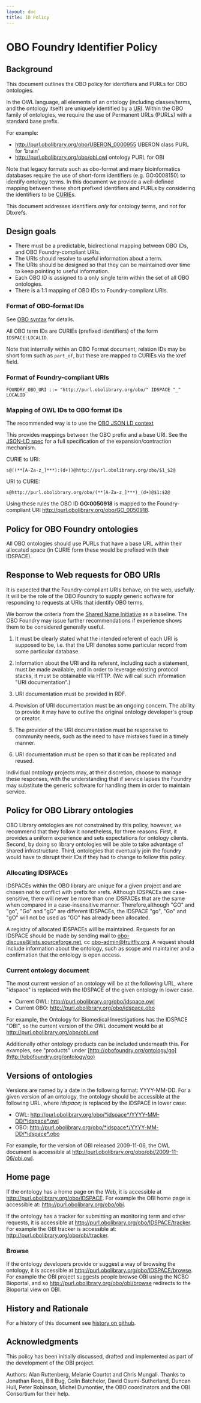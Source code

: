 ```yaml
---
layout: doc
title: ID Policy
---
```


# OBO Foundry Identifier Policy

## Background

This document outlines the OBO policy for identifiers and PURLs for OBO ontologies.

In the OWL language, all elements of an ontology (including classes/terms, and the ontology itself) are uniquely identified by a [URI](https://en.wikipedia.org/wiki/Uniform_Resource_Identifier). Within the OBO family of ontologies, we require the use of Permanent URLs (PURLs) with a standard base prefix.

For example:

* <http://purl.obolibrary.org/obo/UBERON_0000955> UBERON class PURL for 'brain'
* <http://purl.obolibrary.org/obo/obi.owl> ontology PURL for OBI

Note that legacy formats such as obo-format and many bioinformatics databases require the use of short-form identifiers (e.g. GO:0008150) to identify ontology terms. In this document we provide a well-defined mapping between these short prefixed identifiers and PURLs by considering the identifiers to be [CURIE](https://en.wikipedia.org/wiki/CURIE)s.

This document addresses identifiers *only* for ontology terms, and not for Dbxrefs.

## Design goals

 - There must be a predictable, bidirectional mapping between OBO IDs, and OBO Foundry-compliant URIs.
 - The URIs should resolve to useful information about a term.
 - The URIs should be designed so that they can be maintained over time to keep pointing to useful information.
 - Each OBO ID is assigned to a only single term within the set of all OBO ontologies.
 - There is a 1:1 mapping of OBO IDs to Foundry-compliant URIs.

### Format of OBO-format IDs

See [OBO syntax](http://owlcollab.github.io/oboformat/doc/obo-syntax.html) for details.

All OBO term IDs are CURIEs (prefixed identifiers) of the form `IDSPACE:LOCALID`.

Note that internally within an OBO Format document, relation IDs may be short form such as `part_of`, but these are mapped to CURIEs via the xref field.

### Format of Foundry-compliant URIs

`FOUNDRY_OBO_URI ::= "http://purl.obolibrary.org/obo/" IDSPACE "_" LOCALID`

### Mapping of OWL IDs to OBO format IDs

The recommended way is to use the [OBO JSON LD context](https://raw.githubusercontent.com/OBOFoundry/OBOFoundry.github.io/master/registry/context.jsonld)

This provides mappings between the OBO prefix and a base URI. See the [JSON-LD spec](https://json-ld.org/spec/latest/json-ld/) for a full specification of the expansion/contraction mechanism.

CURIE to URI:

`s@((**[A-Za-z_]***):(d+))@http://purl.obolibrary.org/obo/$1_$2@`

URI to CURIE:

`s@http://purl.obolibrary.org/obo/(**[A-Za-z_]***)_(d+)@$1:$2@`

Using these rules the OBO ID **GO:0050918** is mapped to the Foundry-compliant URI <http://purl.obolibrary.org/obo/GO_0050918>.

## Policy for OBO Foundry ontologies

All OBO ontologies should use PURLs that have a base URL within their allocated space (in CURIE form these would be prefixed with their IDSPACE).

## Response to Web requests for OBO URIs

It is expected that the Foundry-compliant URIs behave, on the web, usefully. It will be the role of the OBO Foundry to supply generic software for responding to requests at URIs that identify OBO terms.

We borrow the criteria from the [Shared Name Initiative](http://sharedname.org/) as a baseline. The OBO Foundry may issue further recommendations if experience shows them to be considered generally useful.

1. It must be clearly stated what the intended referent of each URI is supposed to be, i.e. that the URI denotes some particular record from some particular database.

2. Information about the URI and its referent, including such a statement, must be made available, and in order to leverage existing protocol stacks, it must be obtainable via HTTP. (We will call such information "URI documentation".)

3. URI documentation must be provided in RDF.

4. Provision of URI documentation must be an ongoing concern. The ability to provide it may have to outlive the original ontology developer's group or creator.

5. The provider of the URI documentation must be responsive to community needs, such as the need to have mistakes fixed in a timely manner.

6. URI documentation must be open so that it can be replicated and reused.

Individual ontology projects may, at their discretion, choose to manage these responses, with the understanding that if service lapses the Foundry may substitute the generic software for handling them in order to maintain service.

## Policy for OBO Library ontologies

OBO Library ontologies are not constrained by this policy, however, we recommend that they follow it nonetheless, for three reasons. First, it provides a uniform experience and sets expectations for ontology clients. Second, by doing so library ontologies will be able to take advantage of shared infrastructure. Third, ontologies that eventually join the foundry would have to disrupt their IDs if they had to change to follow this policy.

### Allocating IDSPACEs

IDSPACEs within the OBO library are unique for a given project and are chosen not to conflict with prefix for xrefs. Although IDSPACEs are case-sensitive, there will never be more than one IDSPACEs that are the same when compared in a case-insensitive manner. Therefore,although "GO" and "go", "Go" and "gO" are different IDSPACEs, the IDSPACE "go", "Go" and "gO" will not be used as "GO" has already been allocated.

A registry of allocated IDSPACEs will be maintained. Requests for an IDSPACE should be made by sending mail to <obo-discuss@lists.sourceforge.net>, cc <obo-admin@fruitfly.org>. A request should include information about the ontology, such as scope and maintainer and a confirmation that the ontology is open access.

### Current ontology document

The most current version of an ontology will be at the following URL, where "idspace" is replaced with the IDSPACE of the given ontology in lower case.

* Current OWL: http://purl.obolibrary.org/obo/idspace.owl
* Current OBO: http://purl.obolibrary.org/obo/idspace.obo

For example, the Ontology for Biomedical Investigations has the IDSPACE "OBI", so the current version of the OWL document would be at http://purl.obolibrary.org/obo/obi.owl

Additionally other ontology products can be included underneath this. For examples, see "products" under [http://obofoundry.org/ontology/go](http://obofoundry.org/ontology/go)

## Versions of ontologies

Versions are named by a date in the following format: YYYY-MM-DD. For a given version of an ontology, the ontology should be accessible at the following URL, where *idspace*; is replaced by the IDSPACE in lower case:

- OWL: http://purl.obolibrary.org/obo/*idspace*/YYYY-MM-DD/*idspace*.owl
- OBO: http://purl.obolibrary.org/obo/*idspace*/YYYY-MM-DD/*idspace*.obo

For example, for the version of OBI released 2009-11-06, the OWL document is accessible at <http://purl.obolibrary.org/obo/obi/2009-11-06/obi.owl>.

## Home page

If the ontology has a home page on the Web, it is accessible at http://purl.obolibrary.org/obo/IDSPACE. For example the OBI home page is accessible at: <http://purl.obolibrary.org/obo/obi>.

If the ontology has a tracker for submitting an monitoring term and other requests, it is accessible at
<http://purl.obolibrary.org/obo/IDSPACE/tracker>. For example the OBI tracker is accessible at: <http://purl.obolibrary.org/obo/obi/tracker>.

### Browse

If the ontology developers provide or suggest a way of browsing the ontology, it is accessible at
http://purl.obolibrary.org/obo/IDSPACE/browse. For example the OBI project suggests people browse OBI using the NCBO Bioportal, and so <http://purl.obolibrary.org/obo/obi/browse> redirects to the Bioportal view on OBI.

## History and Rationale

For a history of this document see [history on github](https://github.com/OBOFoundry/OBOFoundry.github.io/commits/master/id-policy.html).

## Acknowledgments

This policy has been initially discussed, drafted and implemented as part of the development of the OBI project.

Authors: Alan Ruttenberg, Melanie Courtot and Chris Mungall. Thanks to Jonathan Rees, Bill Bug, Colin Batchelor, David Osumi-Sutherland, Duncan Hull, Peter Robinson, Michel Dumontier, the OBO coordinators and the OBI Consortium for their help.
